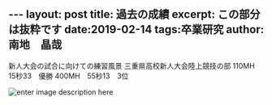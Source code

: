 --- layout: post 
title: 過去の成績
excerpt: この部分は抜粋です
date:2019-02-14
tags:卒業研究
author: 南地　晶哉
---
新人大会の試合に向けての練習風景
三重県高校新人大会陸上競技の部
110MH　15秒33　優勝
400MH　55秒13　3位


![enter image description here](https://lh3.googleusercontent.com/Ia0tXnUQosuEMFAJXYFxBsGQQgvrwOvlWo_zSlJIw2QJvxzZ9cNkcbxQj-F_ZfAFCZgwfZ2jZVw "hurdle")



